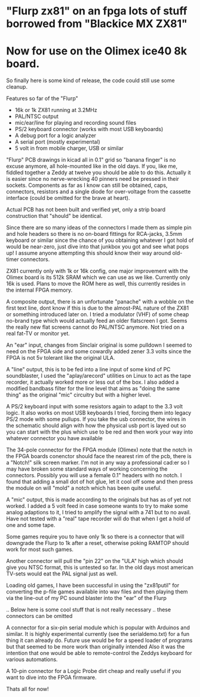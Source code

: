 # "Flurp zx81" on an fpga lots of stuff borrowed from "Blackice MX ZX81"
# Now for use on the Olimex ice40 8k board.

So finally here is some kind of release, the code could still use some
cleanup.


Features so far of the "Flurp"

* 16k or 1k ZX81 running at 3.2MHz
* PAL/NTSC output
* mic/ear/line for playing and recording sound files
* PS/2 keyboard connector (works with most USB keyboards)
* A debug port for a logic analyzer
* A serial port (mostly experimental)
* 5 volt in from mobile charger, USB or similar

"Flurp" PCB drawings in kicad all in 0.1" grid so "banana finger" is no excuse
anymore, all hole-mounted like in the old days. If you, like me, fiddled
together a Zeddy at twelve you should be able to do this. Actually it is 
easier since no nerve-wrecking 40 pinners need be pressed in their sockets.
Components as far as I know can still be obtained, caps, connectors,
resistors and a single diode for over-voltage from the cassette interface
(could be omitted for the brave at heart).

Actual PCB has not been built and verified yet, only a strip board construction
that "should" be identical.

Since there are so many ideas of the connectors I made them as simple
pin and hole headers so there is no on-board fittings for RCA-jacks, 3.5mm
keyboard or similar since the chance of you obtaining whatever I got hold
of would be near-zero, just dive into that junkbox you got and see what
pops up!
I assume anyone attempting this should know their way around old-timer
connectors.

ZX81 currently only with 1k or 16k config, one major improvement with the
Olimex board is its 512k SRAM which we can use as we like.
Currently only 16k is used. Plans to move the ROM here as well, this
currently resides in the internal FPGA memory.

A composite output, there is an unfortunate "panache" with a wobble
on the first text line, dont know if this is due to the almost-PAL nature
of the ZX81 or something introduced later on. I tried a modulator (VHF) 
of some cheap no-brand type which would actually feed an older flatscreen
I got. Seems the really new flat screens cannot do PAL/NTSC anymore.
Not tried on a real fat-TV or monitor yet.

An "ear" input, changes from Sinclair original is some pulldown I seemed
to need on the FPGA side and some cowardly added zener 3.3 volts since
the FPGA is not 5v tolerant like the original ULA.

A "line" output, this is to be fed into a line input of some kind of PC 
soundblaster, I used the "aplay/arecord" utilities on Linux to act as the
tape recorder, it actually worked more or less out of the box.
I also added a modified bandbass filter for the line level that aims
as "doing the same thing" as the original "mic" circuitry but with a higher
level.

A PS/2 keyboard input with some resistors again to adapt to the
3.3 volt logic. It also works on most USB keyboards I tried, forcing them
into legacy PS/2 mode with some pullups.
If you take the usb connector, the wires in the schematic should align with
how the physical usb port is layed out so you can start with the plus which
use to be red and then work your way into whatever connector you have available

The 34-pole connector for the FPGA module (Olimex) note that the notch in
the FPGA boards conenctor should face the nearest rim of the pcb, there is a 
"Notch!" silk screen marker. I'm not in any way a professional cad:er so
I may have broken some standard ways of working concerning the connectors.
Possibly you will use a female 0.1" headers with no notch. I found that
adding a small dot of hot glue, let it cool off some and then press the
module on will "mold" a notch which has been quite useful.

A "mic" output, this is made according to the originals but has as of yet
not worked. I added a 5 volt feed in case someone wants to try to make some
analog adaptions to it, I tried to amplify the signal with a 741 but to
no avail. Have not tested with a "real" tape recorder will do that when I
get a hold of one and some tape.

Some games require you to have only 1k so there is a connector that will
downgrade the Flurp to 1k after a reset, otherwise poking RAMTOP should
work for most such games.

Another connector will pull the "pin 22" on the "ULA" high which should
give you NTSC format, this is untested so far. In the old days most
american TV-sets would eat the PAL signal just as well.

Loading old games, I have been successful in using the "zx81putil" for
converting the p-file games available into wav files and then playing them
via the line-out of my PC sound blaster into the "ear" of the Flurp

.. Below here is some cool stuff that is not really necessary
.. these connectors can be omitted

A connector for a six-pin serial module which is popular with Arduinos
and similar. It is highly experimental currently (see the serialdemo.txt) for
a fun thing it can already do. Future use would be for a speed loader of
programs but that seemed to be more work than originally intended
Also it was the intention that one would be able to remote-control the Zeddys
keyboard for various automations.

A 10-pin connector for a Logic Probe dirt cheap and really useful if you
want to dive into the FPGA firmware.

Thats all for now!

